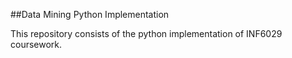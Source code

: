 ##Data Mining Python Implementation

This repository consists of the python implementation of INF6029 coursework.